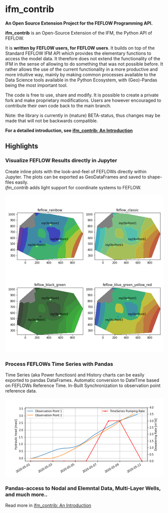 # ifm_contrib

**An Open Source Extension Project for the FEFLOW Programming API.**

**ifm_contrib** is an Open-Source Extension of the IFM, the Python API of FEFLOW.

It is **written by FEFLOW users, for FEFLOW users**. It builds on top of the Standard FEFLOW IFM API which provides the elementary functions to access the model data. 
It therefore does not extend the functionality of the IFM in the sense of allowing to do something that was not possible before. 
It rather allows the use of the current functionality in a more productive and more intuitive way, mainly by making common processes available 
to the Data Science tools available in the Python Ecosystem, with (Geo)-Pandas being the most important tool.

The code is free to use, share and modify. 
It is possible to create a private fork and make proprietary modifications.
Users are however encouraged to contribute their own code back to the main branch.

Note: the library is currently in (mature) BETA-status, thus changes may be made that will not be 
backwards compatible.

**For a detailed introduction, see [ifm_contrib: An Introduction](./doc/Notebooks/getting_started.ipynb)**

## Highlights

### Visualize FEFLOW Results directly in Jupyter

Create inline plots with the look-and-feel of FEFLOWs directly within Jupyter. The plots can be exported as GeoDataFrames and saved to shape-files easily. \
*ifm_contrib* adds light support for coordinate systems to FEFLOW.

<img src="doc/Notebooks/highlights_map.png"> 

### Process FEFLOWs Time Series with Pandas

Time Series (aka Power functiosn) and History charts can be easily exported to pandas DataFrames. Automatic conversion to DateTime based on FEFLOWs Reference Time. In-Built Synchronization to observation point reference data.

<img src="doc/Notebooks/highlights_timeseries.png">

### Pandas-access to Nodal and Elemntal Data, Multi-Layer Wells, and much more..

Read more in [ifm_contrib: An Introduction](./doc/Notebooks/getting_started.ipynb)